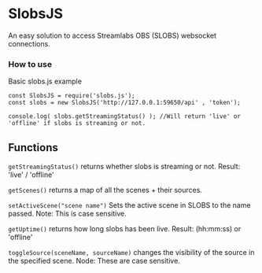 # SlobsJS
An easy solution to access Streamlabs OBS (SLOBS) websocket connections.

### How to use
Basic slobs.js example
```
const SlobsJS = require('slobs.js');
const slobs = new SlobsJS('http://127.0.0.1:59650/api' , 'token');

console.log( slobs.getStreamingStatus() ); //Will return 'live' or 'offline' if slobs is streaming or not.
```

## Functions

``getStreamingStatus()`` returns whether slobs is streaming or not. Result: 'live' / 'offline'

``getScenes()`` returns a map of all the scenes + their sources.

``setActiveScene("scene name")`` Sets the active scene in SLOBS to the name passed. Note: This is case sensitive.

``getUptime()`` returns how long slobs has been live. Result: (hh:mm:ss) or 'offline'

``toggleSource(sceneName, sourceName)`` changes the visibility of the source in the specified scene. Node: These are case sensitive.

